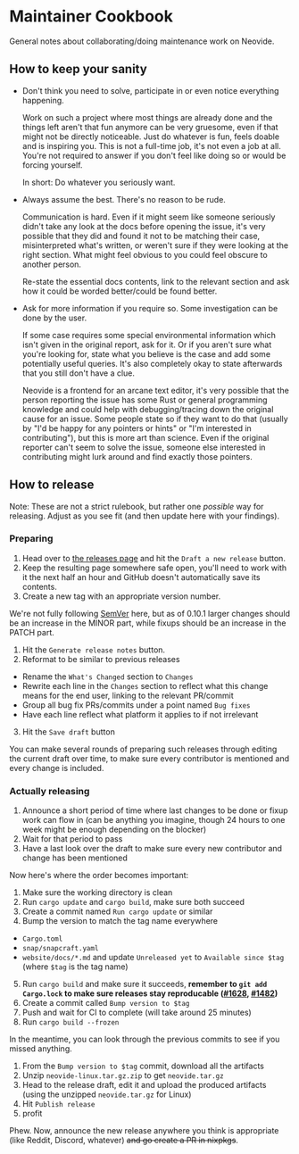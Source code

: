 # Maintainer Cookbook

General notes about collaborating/doing maintenance work on Neovide.

## How to keep your sanity

- Don't think you need to solve, participate in or even notice everything
    happening.

  Work on such a project where most things are already done and the things left
  aren't that fun anymore can be very gruesome, even if that might not be
  directly noticeable. Just do whatever is fun, feels doable and is inspiring
  you. This is not a full-time job, it's not even a job at all. You're not
  required to answer if you don't feel like doing so or would be forcing
  yourself.

  In short: Do whatever you seriously want.

- Always assume the best. There's no reason to be rude.

  Communication is hard. Even if it might seem like someone seriously didn't
  take any look at the docs before opening the issue, it's very possible that
  they did and found it not to be matching their case, misinterpreted what's
  written, or weren't sure if they were looking at the right section. What might
  feel obvious to you could feel obscure to another person.

  Re-state the essential docs contents, link to the relevant section and ask how
  it could be worded better/could be found better.

- Ask for more information if you require so. Some investigation can be done by
    the user.

  If some case requires some special environmental information which isn't given
  in the original report, ask for it. Or if you aren't sure what you're looking
  for, state what you believe is the case and add some potentially useful
  queries. It's also completely okay to state afterwards that you still don't
  have a clue.

  Neovide is a frontend for an arcane text editor, it's very possible that the
  person reporting the issue has some Rust or general programming knowledge and
  could help with debugging/tracing down the original cause for an issue. Some
  people state so if they want to do that (usually by "I'd be happy for any
  pointers or hints" or "I'm interested in contributing"), but this is more art
  than science. Even if the original reporter can't seem to solve the issue,
  someone else interested in contributing might lurk around and find exactly
  those pointers.

## How to release

Note: These are not a strict rulebook, but rather one _possible_ way for releasing. Adjust as you
see fit (and then update here with your findings).

### Preparing

1. Head over to [the releases page][releases-page] and hit the `Draft a new
    release` button.
2. Keep the resulting page somewhere safe open, you'll need to work with it the
    next half an hour and GitHub doesn't automatically save its contents.
3. Create a new tag with an appropriate version number.

  We're not fully following [SemVer][semver] here, but as of 0.10.1 larger
  changes should be an increase in the MINOR part, while fixups should be an
  increase in the PATCH part.

1. Hit the `Generate release notes` button.
2. Reformat to be similar to previous releases
  - Rename the `What's Changed` section to `Changes`
  - Rewrite each line in the `Changes` section to reflect what this change means
      for the end user, linking to the relevant PR/commit
  - Group all bug fix PRs/commits under a point named `Bug fixes`
  - Have each line reflect what platform it applies to if not irrelevant
3. Hit the `Save draft` button

You can make several rounds of preparing such releases through editing the
current draft over time, to make sure every contributor is mentioned and every
change is included.

[releases-page]: https://github.com/neovide/neovide/releases
[semver]: https://semver.org/

### Actually releasing

1. Announce a short period of time where last changes to be done or fixup work
    can flow in (can be anything you imagine, though 24 hours to one week might
    be enough depending on the blocker)
2. Wait for that period to pass
3. Have a last look over the draft to make sure every new contributor and change has
    been mentioned

Now here's where the order becomes important:

1. Make sure the working directory is clean
2. Run `cargo update` and `cargo build`, make sure both succeed
3. Create a commit named `Run cargo update` or similar
4. Bump the version to match the tag name everywhere
  - `Cargo.toml`
  - `snap/snapcraft.yaml`
  - `website/docs/*.md` and update `Unreleased yet` to `Available since $tag`
      (where `$tag` is the tag name)
5. Run `cargo build` and make sure it succeeds, **remember to `git add
  Cargo.lock` to make sure releases stay reproducable
  ([#1628](https://github.com/neovide/neovide/issues/1628),
  [#1482](https://github.com/neovide/neovide/issues/1482))**
6. Create a commit called `Bump version to $tag`
7. Push and wait for CI to complete (will take around 25 minutes)
8. Run `cargo build --frozen`

In the meantime, you can look through the previous commits to see if you missed
anything.

1. From the `Bump version to $tag` commit, download all the artifacts
2. Unzip `neovide-linux.tar.gz.zip` to get `neovide.tar.gz`
3. Head to the release draft, edit it and upload the produced artifacts (using
    the unzipped `neovide.tar.gz` for Linux)
4. Hit `Publish release`
5. profit

Phew. Now, announce the new release anywhere you think is appropriate (like
Reddit, Discord, whatever) ~~and go create a PR in nixpkgs~~.
